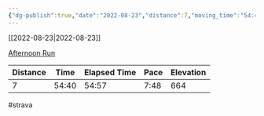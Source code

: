 ```yaml
---
{"dg-publish":true,"date":"2022-08-23","distance":7,"moving_time":"54:40","elapsed_time":"54:57","pace":"7:48","total_elevation_gain":664,"url":"https://www.strava.com/activities/7689957398","permalink":"/01-personal/strava/2022-08-23-afternoon-run/","dgPassFrontmatter":true}
---
```



[[2022-08-23\|2022-08-23]]

[Afternoon Run](https://www.strava.com/activities/7689957398)

| Distance | Time  | Elapsed Time | Pace | Elevation |
| -------- | ----- | ------------ | ---- | --------- |
| 7        | 54:40 | 54:57        | 7:48 | 664       |




#strava
